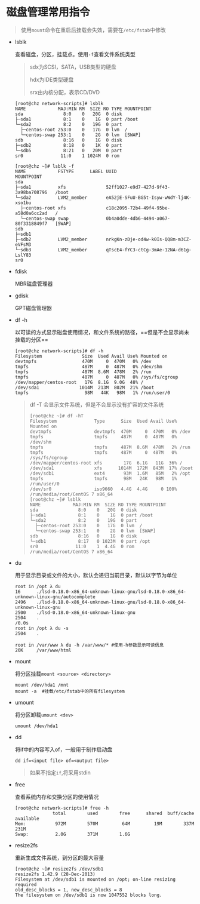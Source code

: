 # 磁盘管理常用指令

> 使用`mount`命令在重启后挂载会失效，需要在`/etc/fstab`中修改

- lsblk

  查看磁盘，分区，挂载点。使用`-f`查看文件系统类型

  > sdx为SCSI，SATA，USB类型的硬盘
  >
  > hdx为IDE类型硬盘
  >
  > srx由内核分配，表示CD/DVD

  ```
  [root@chz network-scripts]# lsblk
  NAME            MAJ:MIN RM  SIZE RO TYPE MOUNTPOINT
  sda               8:0    0   20G  0 disk 
  ├─sda1            8:1    0    1G  0 part /boot
  └─sda2            8:2    0   19G  0 part 
    ├─centos-root 253:0    0   17G  0 lvm  /
    └─centos-swap 253:1    0    2G  0 lvm  [SWAP]
  sdb               8:16   0    1G  0 disk 
  ├─sdb2            8:18   0    1K  0 part 
  └─sdb5            8:21   0   20M  0 part 
  sr0              11:0    1 1024M  0 rom  
  
  [root@chz ~]# lsblk -f
  NAME            FSTYPE      LABEL UUID                                   MOUNTPOINT
  sda                                                                      
  ├─sda1          xfs               52ff1027-e9d7-427d-9f43-3a98ba708796   /boot
  └─sda2          LVM2_member       eA52jE-SFuU-BG5t-Isyw-wWdY-lj4K-xso1bu 
    ├─centos-root xfs               c18c2095-72b4-49f4-95be-a58d0a6cc2ad   /
    └─centos-swap swap              0b4a0dde-4db6-4494-a067-80f3318849f7   [SWAP]
  sdb                                                                      
  ├─sdb1                                                                   
  ├─sdb2          LVM2_member       nrkgKn-zDje-od4w-k0Is-QQ8m-m3CZ-eVFsM3 
  └─sdb3          LVM2_member       qTscE4-fYC3-ctCg-3mAe-12NA-d61g-LslY83 
  sr0                                               
  ```

- fdisk

  MBR磁盘管理器

- gdisk

  GPT磁盘管理器

- df -h

  以可读的方式显示磁盘使用情况，和文件系统的路径，==但是不会显示尚未挂载的分区==

  ```
  [root@chz network-scripts]# df -h
  Filesystem               Size  Used Avail Use% Mounted on
  devtmpfs                 470M     0  470M   0% /dev
  tmpfs                    487M     0  487M   0% /dev/shm
  tmpfs                    487M  8.6M  478M   2% /run
  tmpfs                    487M     0  487M   0% /sys/fs/cgroup
  /dev/mapper/centos-root   17G  8.1G  9.0G  48% /
  /dev/sda1               1014M  213M  802M  21% /boot
  tmpfs                     98M   44K   98M   1% /run/user/0
  ```

  > df -T 会显示文件系统，但是不会显示没有扩容的文件系统
  >
  > ```
  > [root@chz ~]# df -hT
  > Filesystem              Type      Size  Used Avail Use% Mounted on
  > devtmpfs                devtmpfs  470M     0  470M   0% /dev
  > tmpfs                   tmpfs     487M     0  487M   0% /dev/shm
  > tmpfs                   tmpfs     487M  8.6M  478M   2% /run
  > tmpfs                   tmpfs     487M     0  487M   0% /sys/fs/cgroup
  > /dev/mapper/centos-root xfs        17G  6.1G   11G  36% /
  > /dev/sda1               xfs      1014M  172M  843M  17% /boot
  > /dev/sdb1               ext4       93M  1.6M   85M   2% /opt
  > tmpfs                   tmpfs      98M   24K   98M   1% /run/user/0
  > /dev/sr0                iso9660   4.4G  4.4G     0 100% /run/media/root/CentOS 7 x86_64
  > [root@chz ~]# lsblk
  > NAME            MAJ:MIN RM  SIZE RO TYPE MOUNTPOINT
  > sda               8:0    0   20G  0 disk 
  > ├─sda1            8:1    0    1G  0 part /boot
  > └─sda2            8:2    0   19G  0 part 
  >   ├─centos-root 253:0    0   17G  0 lvm  /
  >   └─centos-swap 253:1    0    2G  0 lvm  [SWAP]
  > sdb               8:16   0    1G  0 disk 
  > └─sdb1            8:17   0 1023M  0 part /opt
  > sr0              11:0    1  4.4G  0 rom  /run/media/root/CentOS 7 x86_64
  > ```

- du

  用于显示目录或文件的大小，默认会递归当前目录，默认以字节为单位

  ```
  root in /opt λ du
  16      ./lsd-0.18.0-x86_64-unknown-linux-gnu/lsd-0.18.0-x86_64-unknown-linux-gnu/autocomplete
  2496    ./lsd-0.18.0-x86_64-unknown-linux-gnu/lsd-0.18.0-x86_64-unknown-linux-gnu
  2500    ./lsd-0.18.0-x86_64-unknown-linux-gnu
  2504    .                                                                                                                                                /0.0s
  root in /opt λ du -s
  2504    .            
  
  root in /var/www λ du -h /var/www/* #使用-h参数显示可读信息
  20K     /var/www/html               
  ```

- mount

  将分区挂载`mount <source> <directory>`

  ```
  mount /dev/hda1 /mnt
  mount -a  #挂载/etc/fstab中的所有filesystem
  ```

- umount

  将分区卸载`umount <dev> `

  ```
  umount /dev/hda1 
  ```

- dd

  将if中的内容写入of，一般用于制作启动盘  

  ```
  dd if=<input file> of=<output file> 
  ```

  > 如果不指定`if`,将采用stdin

- free

  查看系统内存和交换分区的使用情况

  ```
  [root@chz network-scripts]# free -h
                total        used        free      shared  buff/cache   available
  Mem:           972M        570M         64M         19M        337M        231M
  Swap:          2.0G        371M        1.6G
  ```

- resize2fs

  重新生成文件系统，到分区的最大容量

  ```
  [root@chz ~]# resize2fs /dev/sdb1
  resize2fs 1.42.9 (28-Dec-2013)
  Filesystem at /dev/sdb1 is mounted on /opt; on-line resizing required
  old_desc_blocks = 1, new_desc_blocks = 8
  The filesystem on /dev/sdb1 is now 1047552 blocks long.
  
  ```

  























